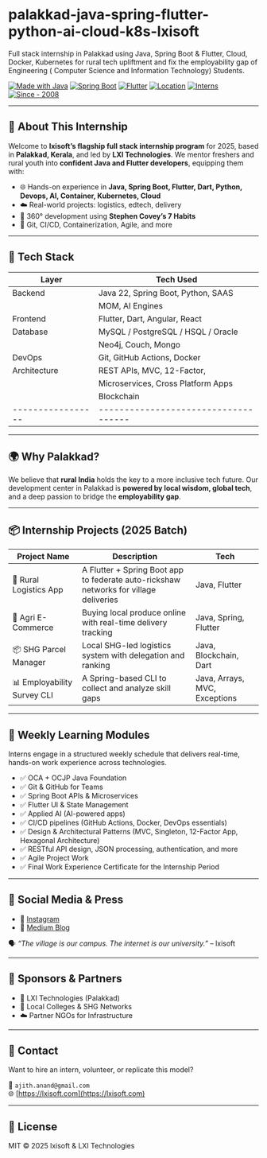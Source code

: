 # palakkad-java-spring-flutter-python-ai-cloud-k8s-lxisoft
Full stack internship in Palakkad using Java, Spring Boot &amp; Flutter, Cloud, Docker, Kubernetes for rural tech upliftment and fix the employability gap of Engineering ( Computer Science and Information Technology) Students.

[![Made with Java](https://img.shields.io/badge/Made%20with-Java-blue.svg)](https://www.oracle.com/java/)
[![Spring Boot](https://img.shields.io/badge/Framework-Spring%20Boot-green.svg)](https://spring.io/projects/spring-boot)
[![Flutter](https://img.shields.io/badge/UI-Flutter-blue.svg)](https://flutter.dev)
[![Location](https://img.shields.io/badge/Location-Palakkad,%20Kerala-orange.svg)](https://en.wikipedia.org/wiki/Palakkad)
[![Interns](https://img.shields.io/badge/Interns-40%2B-blueviolet)](https://github.com/lxisoft)
[![Since - 2008](https://img.shields.io/badge/Since-2008-red.svg)](https://github.com/lxisoft)


---

## 🚀 About This Internship

Welcome to **lxisoft’s flagship full stack internship program** for 2025, based in **Palakkad, Kerala**, and led by **LXI Technologies**. We mentor freshers and rural youth into **confident Java and Flutter developers**, equipping them with:

- 🌐 Hands-on experience in **Java, Spring Boot, Flutter, Dart, Python, Devops, AI, Container, Kubernetes, Cloud**
- ☁️ Real-world projects: logistics, edtech, delivery
- 🧠 360° development using **Stephen Covey’s 7 Habits**
- 🧪 Git, CI/CD, Containerization, Agile, and more

---

## 🔧 Tech Stack

| Layer           | Tech Used                          |
|-----------------|------------------------------------|
| Backend         | Java 22, Spring Boot, Python, SAAS |
|                 | MOM, AI Engines                    |
| Frontend        | Flutter, Dart, Angular, React      |
| Database        | MySQL / PostgreSQL / HSQL / Oracle |
|                 | Neo4j, Couch, Mongo                |  
| DevOps          | Git, GitHub Actions, Docker        |
| Architecture    | REST APIs, MVC, 12-Factor,         |
|                 | Microservices, Cross Platform Apps | 
|                 | Blockchain                         |
|-----------------|------------------------------------|

---

## 🌍 Why Palakkad?

We believe that **rural India** holds the key to a more inclusive tech future. Our development center in Palakkad is **powered by local wisdom, global tech**, and a deep passion to bridge the **employability gap**.

---

## 📦 Internship Projects (2025 Batch)

| Project Name | Description | Tech |
|--------------|-------------|------|
| 🚚 Rural Logistics App | A Flutter + Spring Boot app to federate auto-rickshaw networks for village deliveries | Java, Flutter |
| 🛒 Agri E-Commerce | Buying local produce online with real-time delivery tracking | Java, Spring, Flutter |
| 📦 SHG Parcel Manager | Local SHG-led logistics system with delegation and ranking | Java, Blockchain, Dart |
| 📊 Employability Survey CLI | A Spring-based CLI to collect and analyze skill gaps | Java, Arrays, MVC, Exceptions |



---

## 🧩 Weekly Learning Modules

Interns engage in a structured weekly schedule that delivers real-time, hands-on work experience across technologies.
- ✅ OCA + OCJP Java Foundation
- ✅ Git & GitHub for Teams
- ✅ Spring Boot APIs & Microservices
- ✅ Flutter UI & State Management
- ✅ Applied AI (AI-powered apps)
- ✅ CI/CD pipelines (GitHub Actions, Docker, DevOps essentials)
- ✅ Design & Architectural Patterns (MVC, Singleton, 12-Factor App, Hexagonal Architecture)
- ✅ RESTful API design, JSON processing, authentication, and more
- ✅ Agile Project Work
- ✅ Final Work Experience Certificate for the Internship Period

---

## 📸 Social Media & Press

- 📸 [Instagram](https://instagram.com/lxisoft)
- 📝 [Medium Blog](https://medium.com/@lxisoft)


🗣 *“The village is our campus. The internet is our university.”* – lxisoft

---

## 🤝 Sponsors & Partners

- 🏢 LXI Technologies (Palakkad)
- 🏫 Local Colleges & SHG Networks
- ☁️ Partner NGOs for Infrastructure

---

## 📩 Contact

Want to hire an intern, volunteer, or replicate this model?

📧 `ajith.anand@gmail.com`  
🌐 [https://lxisoft.com](https://lxisoft.com)

---

## 📜 License

MIT © 2025 lxisoft & LXI Technologies  

